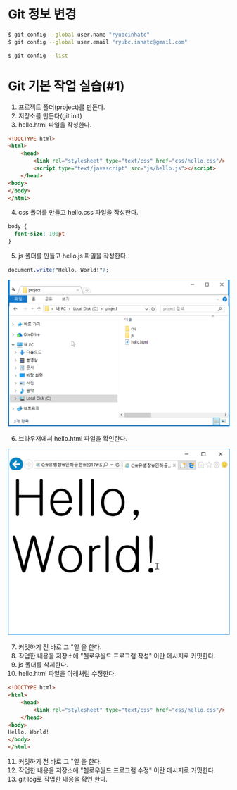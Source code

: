 # Git 정보 변경
```bash
$ git config --global user.name "ryubcinhatc"
$ git config --global user.email "ryubc.inhatc@gmail.com"
```

```bash
$ git config --list
```

# Git 기본 작업 실습(#1)
1. 프로젝트 폴더(project)를 만든다.
2. 저장소를 만든다(git init)
3. hello.html 파일을 작성한다.
```html
<!DOCTYPE html>
<html>
	<head>
		<link rel="stylesheet" type="text/css" href="css/hello.css"/>
		<script type="text/javascript" src="js/hello.js"></script>
	</head>
<body>             
</body>
</html>
```
4. css 폴더를 만들고 hello.css 파일을 작성한다.
```css
body {
  font-size: 100pt
}
```

5. js 폴더를 만들고 hello.js 파일을 작성한다.
```css
document.write("Hello, World!");
```
<img src="images/project-folder.png">

6. 브라우저에서 hello.html 파일을 확인한다.

 <img src="images/training-hello.png">

7. 커밋하기 전 바로 그 "일 을 한다.
8. 작업한 내용을 저장소에 "헬로우월드 프로그램 작성" 이란 메시지로 커밋한다.
9. js 폴더를 삭제한다.
10. hello.html 파일을 아래처럼 수정한다.
```html
<!DOCTYPE html>
<html>
	<head>
		<link rel="stylesheet" type="text/css" href="css/hello.css"/>
	</head>
<body>
Hello, World!
</body>
</html>
```
11. 커밋하기 전 바로 그 "일 을 한다.
12. 작업한 내용을 저장소에 "헬로우월드 프로그램 수정" 이란 메시지로 커밋한다.
13. git log로 작업한 내용을 확인 한다.
